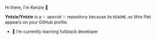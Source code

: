 Hi there, I'm Kenzie 👋


**Yntzie/Yntzie** is a ✨ _special_ ✨ repository because its `README.md` (this file) appears on your GitHub profile.

- 🌱 I’m currently learning fullstack developer
